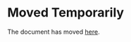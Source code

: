Moved Temporarily
=================

The document has moved
[here](http://uneheuredepeine.blogspot.com/2012/08/pour-etre-laissee-des-rigolos.html).
